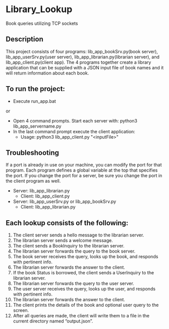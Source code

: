# Library\_Lookup
Book queries utilizing TCP sockets



## Description
This project consists of four programs: lib\_app\_bookSrv.py(book server), lib\_app\_userSrv.py(user server), lib\_app\_librarian.py(librarian server), and lib\_app\_client.py(client app). The 4 programs together create a library application that can be supplied with a JSON input file of book names and it will return information about each book.



## To run the project:
* Execute run\_app.bat

or

* Open 4 command prompts. Start each server with: python3 lib\_app\_servername.py
* In the last command prompt execute the client application:
    * Usage: python3 lib\_app\_client.py "\<inputFile\>"



## Troubleshooting
If a port is already in use on your machine, you can modify the port for that program. Each program defines a global variable at the top that specifies the port. If you change the port for a server, be sure you change the port in the client program as well.
* Server: lib\_app\_librarian.py
    * Client: lib\_app\_client.py
* Server: lib\_app\_userSrv.py or lib\_app\_bookSrv.py
    * Client: lib\_app\_librarian.py



## Each lookup consists of the following:
1. The client server sends a hello message to the librarian server.
2. The librarian server sends a welcome message.
3. The client sends a BookInquiry to the librarian server.
4. The librarian server forwards the query to the book server.
5. The book server receives the query, looks up the book, and responds with pertinent info.
6. The librarian server forwards the answer to the client.
7. If the book Status is borrowed, the client sends a UserInquiry to the librarian server.
8. The librarian server forwards the query to the user server.
9. The user server receives the query, looks up the user, and responds with pertinent info.
10. The librarian server forwards the answer to the client.
11. The client prints the details of the book and optional user query to the screen. 
12. After all queries are made, the client will write them to a file in the current directory named “output.json”.

